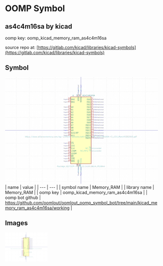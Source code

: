 # OOMP Symbol  
## as4c4m16sa  by kicad  
  
oomp key: oomp_kicad_memory_ram_as4c4m16sa  
  
source repo at: [https://gitlab.com/kicad/libraries/kicad-symbols](https://gitlab.com/kicad/libraries/kicad-symbols)  
## Symbol  
  
[![working.png](working_600.png)](working.png)  
| name | value | 
| --- | --- | 
| symbol name | Memory_RAM | 
| library name | Memory_RAM | 
| oomp key | oomp_kicad_memory_ram_as4c4m16sa | 
| oomp bot github | https://github.com/oomlout/oomlout_oomp_symbol_bot/tree/main/kicad_memory_ram_as4c4m16sa/working | 
## Images  
  
[![working.png](working_140.png)](working.png)  
